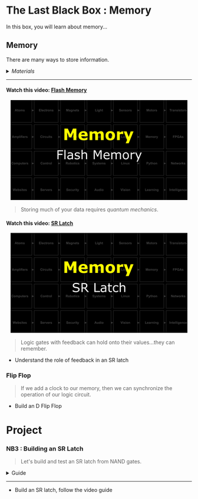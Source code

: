 # The Last Black Box : Memory
In this box, you will learn about memory...

## Memory
There are many ways to store information.

<details><summary><i>Materials</i></summary><p>

Name|Description| # |Package|Data|Link|
:-------|:----------|:-----:|:-:|:--:|:--:|
Gate (NAND)|4xNAND gate|2|Active Electronics|[-D-](/boxes/memory/_resources/datasheets/NAND_gates.pdf)|[-L-](https://uk.farnell.com/texas-instruments/cd4011be/ic-4000-cmos-4011-dip14-18v/dp/3120113)

</p></details><hr>

#### Watch this video: [Flash Memory](https://vimeo.com/1033230293)
<p align="center">
<a href="https://vimeo.com/1033230293" title="Control+Click to watch in new tab"><img src="../../../../boxes/memory/_resources/lessons/thumbnails/Flash-Memory.gif" alt="Flash Memory" width="480"/></a>
</p>

> Storing much of your data requires *quantum mechanics*.


#### Watch this video: [SR Latch](https://vimeo.com/1033238234)
<p align="center">
<a href="https://vimeo.com/1033238234" title="Control+Click to watch in new tab"><img src="../../../../boxes/memory/_resources/lessons/thumbnails/SR-Latch.gif" alt="SR Latch" width="480"/></a>
</p>

> Logic gates with feedback can hold onto their values...they can remember.

- Understand the role of feedback in an SR latch

### Flip Flop
> If we add a clock to our memory, then we can synchronize the operation of our logic circuit.

- Build an D Flip Flop

# Project
### NB3 : Building an SR Latch
> Let's build and test an SR latch from NAND gates.

<details><summary><weak>Guide</weak></summary>
:-:-: A video guide to completing this project can be viewed <a href="https://vimeo.com/1033234541" target="_blank" rel="noopener noreferrer">here</a>.
</details><hr>

- Build an SR latch, follow the video guide

